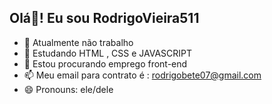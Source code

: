 ## Olá👋! Eu sou RodrigoVieira511

- 🔭 Atualmente não trabalho 
- 🌱 Estudando HTML , CSS e JAVASCRIPT
- 👯 Estou procurando emprego front-end
- 📫 Meu email para contrato é : rodrigobete07@gmail.com
- 😄 Pronouns: ele/dele
  

